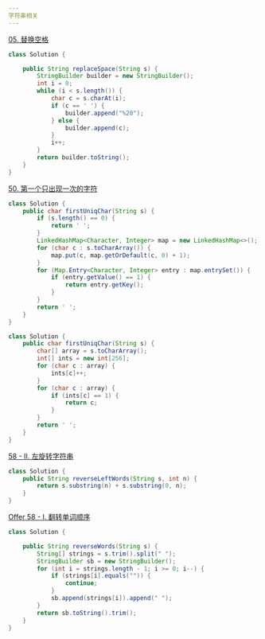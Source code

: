 ```yaml
---
字符串相关
---
```


[05. 替换空格](https://leetcode-cn.com/problems/ti-huan-kong-ge-lcof/)

```java
class Solution {

    public String replaceSpace(String s) {
        StringBuilder builder = new StringBuilder();
        int i = 0;
        while (i < s.length()) {
            char c = s.charAt(i);
            if (c == ' ') {
                builder.append("%20");
            } else {
                builder.append(c);
            }
            i++;
        }
        return builder.toString();
    }
}
```

[50. 第一个只出现一次的字符](https://leetcode-cn.com/problems/di-yi-ge-zhi-chu-xian-yi-ci-de-zi-fu-lcof/)

```java
class Solution {
    public char firstUniqChar(String s) {
        if (s.length() == 0) {
            return ' ';
        }
        LinkedHashMap<Character, Integer> map = new LinkedHashMap<>();
        for (char c : s.toCharArray()) {
            map.put(c, map.getOrDefault(c, 0) + 1);
        }
        for (Map.Entry<Character, Integer> entry : map.entrySet()) {
            if (entry.getValue() == 1) {
                return entry.getKey();
            }
        }
        return ' ';
    }
}
```

```java
class Solution {
    public char firstUniqChar(String s) {
        char[] array = s.toCharArray();
        int[] ints = new int[256];
        for (char c : array) {
            ints[c]++;
        }
        for (char c : array) {
            if (ints[c] == 1) {
                return c;
            }
        }
        return ' ';
    }
}
```

[58 - II. 左旋转字符串](https://leetcode-cn.com/problems/zuo-xuan-zhuan-zi-fu-chuan-lcof/)

```java
class Solution {
    public String reverseLeftWords(String s, int n) {
        return s.substring(n) + s.substring(0, n);
    }
}
```

[Offer 58 - I. 翻转单词顺序](https://leetcode-cn.com/problems/fan-zhuan-dan-ci-shun-xu-lcof/)

```java
class Solution {

    public String reverseWords(String s) {
        String[] strings = s.trim().split(" ");
        StringBuilder sb = new StringBuilder();
        for (int i = strings.length - 1; i >= 0; i--) {
            if (strings[i].equals("")) {
                continue;
            }
            sb.append(strings[i]).append(" ");
        }
        return sb.toString().trim();
    }
}
```

